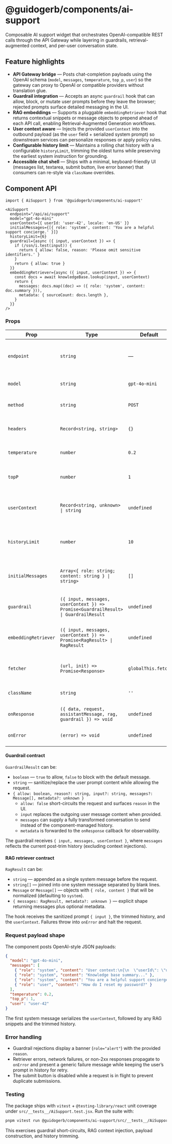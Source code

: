 # @guidogerb/components/ai-support

Composable AI support widget that orchestrates OpenAI-compatible REST calls through the API Gateway while layering in guardrails, retrieval-augmented context, and per-user conversation state.

## Feature highlights

- **API Gateway bridge** — Posts chat-completion payloads using the OpenAI schema (`model`, `messages`, `temperature`, `top_p`, `user`) so the gateway can proxy to OpenAI or compatible providers without translation glue.
- **Guardrail integration** — Accepts an async `guardrail` hook that can allow, block, or mutate user prompts before they leave the browser; rejected prompts surface detailed messaging in the UI.
- **RAG embeddings** — Supports a pluggable `embeddingRetriever` hook that returns contextual snippets or message objects to prepend ahead of each API call, enabling Retrieval-Augmented Generation workflows.
- **User context aware** — Injects the provided `userContext` into the outbound payload (as the `user` field + serialized system prompt) so downstream services can personalize responses or apply policy rules.
- **Configurable history limit** — Maintains a rolling chat history with a configurable `historyLimit`, trimming the oldest turns while preserving the earliest system instruction for grounding.
- **Accessible chat shell** — Ships with a minimal, keyboard-friendly UI (messages list, textarea, submit button, live error banner) that consumers can re-style via `className` overrides.

## Component API

```tsx
import { AiSupport } from '@guidogerb/components/ai-support'

<AiSupport
  endpoint="/api/ai/support"
  model="gpt-4o-mini"
  userContext={{ userId: 'user-42', locale: 'en-US' }}
  initialMessages={[{ role: 'system', content: 'You are a helpful support concierge.' }]}
  historyLimit={6}
  guardrail={async ({ input, userContext }) => {
    if (/ssn/i.test(input)) {
      return { allow: false, reason: 'Please omit sensitive identifiers.' }
    }
    return { allow: true }
  }}
  embeddingRetriever={async ({ input, userContext }) => {
    const docs = await knowledgeBase.lookup(input, userContext)
    return {
      messages: docs.map((doc) => ({ role: 'system', content: doc.summary })),
      metadata: { sourceCount: docs.length },
    }
  }}
/>
```

### Props

| Prop | Type | Default | Description |
| --- | --- | --- | --- |
| `endpoint` | `string` | — | Required API Gateway endpoint that accepts OpenAI chat-completion payloads. |
| `model` | `string` | `gpt-4o-mini` | Chat-completion model identifier sent to the gateway. |
| `method` | `string` | `POST` | HTTP verb for the request (POST is recommended). |
| `headers` | `Record<string, string>` | `{}` | Additional headers merged with `Content-Type: application/json`. |
| `temperature` | `number` | `0.2` | Temperature parameter forwarded to the chat endpoint. |
| `topP` | `number` | `1` | Top-p nucleus sampling value forwarded to the chat endpoint. |
| `userContext` | `Record<string, unknown> \| string` | `undefined` | Supplemental context serialized into a system message and (if possible) the `user` field. |
| `historyLimit` | `number` | `10` | Maximum number of conversation turns retained in local state (earliest system message is pinned). |
| `initialMessages` | `Array<{ role: string; content: string } \| string>` | `[]` | Seed conversation (commonly a system primer); counted against the history limit. |
| `guardrail` | `({ input, messages, userContext }) => Promise<GuardrailResult> \| GuardrailResult` | `undefined` | Hook invoked before dispatch; can allow, transform, or block the prompt. |
| `embeddingRetriever` | `({ input, messages, userContext }) => Promise<RagResult> \| RagResult` | `undefined` | Hook that returns contextual documents/messages injected as system prompts for RAG. |
| `fetcher` | `(url, init) => Promise<Response>` | `globalThis.fetch` | Override fetch implementation (useful for SSR/testing). |
| `className` | `string` | `''` | Optional class name applied to the root element for theming. |
| `onResponse` | `({ data, request, assistantMessage, rag, guardrail }) => void` | `undefined` | Called when the gateway responds successfully. |
| `onError` | `(error) => void` | `undefined` | Invoked whenever a guardrail, retriever, or network error occurs. |

#### Guardrail contract

`GuardrailResult` can be:

- `boolean` — `true` to allow, `false` to block with the default message.
- `string` — sanitize/replace the user prompt content while allowing the request.
- `{ allow: boolean, reason?: string, input?: string, messages?: Message[], metadata?: unknown }`
  - `allow: false` short-circuits the request and surfaces `reason` in the UI.
  - `input` replaces the outgoing user message content when provided.
  - `messages` can supply a fully transformed conversation to send instead of the component-managed history.
  - `metadata` is forwarded to the `onResponse` callback for observability.

The guardrail receives `{ input, messages, userContext }`, where `messages` reflects the current post-trim history (excluding context injections).

#### RAG retriever contract

`RagResult` can be:

- `string` — appended as a single system message before the request.
- `string[]` — joined into one system message separated by blank lines.
- `Message` or `Message[]` — objects with `{ role, content }` that will be normalized (defaulting to `system`).
- `{ messages: RagResult, metadata?: unknown }` — explicit shape returning messages plus optional metadata.

The hook receives the sanitized prompt `{ input }`, the trimmed history, and the `userContext`. Failures throw into `onError` and halt the request.

### Request payload shape

The component posts OpenAI-style JSON payloads:

```json
{
  "model": "gpt-4o-mini",
  "messages": [
    { "role": "system", "content": "User context:\n{\n  \"userId\": \"user-42\"\n}" },
    { "role": "system", "content": "Knowledge base summary..." },
    { "role": "system", "content": "You are a helpful support concierge." },
    { "role": "user", "content": "How do I reset my password?" }
  ],
  "temperature": 0.2,
  "top_p": 1,
  "user": "user-42"
}
```

The first system message serializes the `userContext`, followed by any RAG snippets and the trimmed history.

### Error handling

- Guardrail rejections display a banner (`role="alert"`) with the provided `reason`.
- Retriever errors, network failures, or non-2xx responses propagate to `onError` and present a generic failure message while keeping the user’s prompt in history for retry.
- The submit button is disabled while a request is in flight to prevent duplicate submissions.

### Testing

The package ships with `vitest` + `@testing-library/react` unit coverage under `src/__tests__/AiSupport.test.jsx`. Run the suite with:

```sh
pnpm vitest run @guidogerb/components/ai-support/src/__tests__/AiSupport.test.jsx
```

This exercises guardrail short-circuits, RAG context injection, payload construction, and history trimming.
